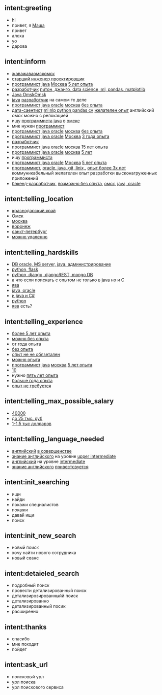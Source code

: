 ## intent:greeting
- hi
- привет, я [Маша](user_name)
- привет
- алоха
- yo
- дарова

## intent:inform
- [жава](hardskills)[жаваомск](location)[омск](location)
- [старший инженер проектировщик](profession)
- [программист](profession) [java](hardskills) [Москва](location) [5 лет опыта](experience)
- [разработчик](profession) [питон, джанго, data science, ml, pandas, matplotlib](hardskills)
- [Java Omsk](hardskills)[Omsk](location)
- [java](hardskills) [разработчик](profession) на самом то деле
- [программист](profession) [java oracle](hardskills) [москва](location)  [без опыта](experience)
- [дата-саентист](profession) [ml nlp python pandas cv](hardskills) [желателен опыт](experience) английский омск можно с релокацией
- ищу [программиста](profession) [java](hardskills) в [омске](location)
- мне нужен [программист](profession)
- [программист](profession) [java oracle](hardskills) [москва](location) [без опыта](experience)
- [программист](profession) [java oracle](hardskills) [Москва](location) [3 года опыта](experience)
- [разработчик](profession)
- [программист](profession) [java oracle](hardskills) [москва](location) [15 лет опыта](experience)
- [программист](profession) [java oracle](hardskills) [москва](location)  [5 лет](experience)
- ищу [программиста](profession)
- [программист](profession)[ java oracle](hardskills)  [Москва](location) [5 лет опыта](experience)
- [программист](profession), [oracle, java, git, linix,](hardskills), [опыт более 3х лет](experience) коммуникабельный желателен опыт разработки высконагруженных приложений
- [бэкенд-разработчик](profession), [возможно без опыта](experience), [омск](location), [java, oracle](hardskills)

## intent:telling_location
- [краснодарский край](location)
- [Омск](location)
- [москва](location)
- [воронеж](location)
- [санкт-петербург](location)
- [можно удаленно](location)

## intent:telling_hardskills
- [DB oracle, MS server, java, администрирование](hardskills)
- [python, flask](hardskills)
- [python, django, djangoREST, mongo DB](hardskills)
- а что если поискать с опытом не только в [java](hardskills) но и [C](hardskills)
- [ява](hardskills)
- [java, oracle](hardskills)
- [и java и C#](hardskills)
- [python](hardskills)
- [ява](hardskills) есть?

## intent:telling_experience
- [более 5 лет опыта](experience)
- [можно без опыта](experience)
- [от года опыта](experience)
- [без опыта](experience)
- [опыт не не обязетален](experience)
- [можно опыта](experience)
- [программист](profession) [java](hardskills) [москва](location) [5 лет опыта](experience)
- [10](experience)
- нужно [пять лет опыта](hardskills)
- [больше года опыта](experience)
- [опыт не требуется](experience)

## intent:telling_max_possible_salary
- [40000](max_salary_for_position)
- [до 25 тыс. руб](max_salary_for_position)
- [1-1.5 тыс долларов](max_salary_for_position)

## intent:telling_language_needed
- [английский](language) [в совершенстве](language_level)
- [знание английского](language) на уровне [upper intermediate](language_level)
- [английский](language) на уровне [intermediate](language_level)
- [знание английского](language) [привестсвуется](language_level)

## intent:init_searching
- ищи
- найди
- покажи специалистов
- покажи
- давай ищи
- поиск

## intent:init_new_search
- новый поиск
- хочу найти нового сотрудника
- новый сеанс

## intent:detaieled_search
- подробный поиск
- провести детализированный поиск
- детализирозированныйй поиск
- детализированно
- детализированный посик
- расширенно

## intent:thanks
- спасибо
- мне походит
- пойдет

## intent:ask_url
- поисковый урл
- урл поиска
- урл поискового сервиса
